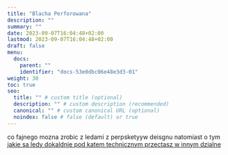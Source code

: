 ```yaml
---
title: "Blacha Perforowana"
description: ""
summary: ""
date: 2023-09-07T16:04:48+02:00
lastmod: 2023-09-07T16:04:48+02:00
draft: false
menu:
  docs:
    parent: ""
    identifier: "docs-53e0dbc06e48e3d3-01"
weight: 30
toc: true
seo:
  title: "" # custom title (optional)
  description: "" # custom description (recommended)
  canonical: "" # custom canonical URL (optional)
  noindex: false # false (default) or true
---
```


co fajnego mozna zrobic z ledami z perpsketyyw deisgnu
natomiast o tym [jakie sa ledy dokaldnie pod katem technicznym przectasz w innym dzialne]()
